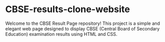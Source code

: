 # CBSE-results-clone-website
Welcome to the CBSE Result Page repository! This project is a simple and elegant web page designed to display CBSE (Central Board of Secondary Education) examination results using HTML and CSS.
